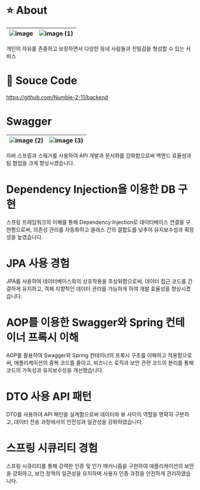 # :star: About
| ![image](https://github.com/user-attachments/assets/34379ace-4026-4200-842b-f0cad685a3aa) | ![image (1)](https://github.com/user-attachments/assets/04e67f15-473c-4bca-8519-fd805e5a4c85) |
|---|---|

개인의 자유를 존중하고 보장하면서 다양한 동네 사람들과 친밀감을 형성할 수 있는 서비스  

# :page_facing_up: Souce Code
https://github.com/Numble-2-11/backend  

# Swagger
|![image (2)](https://github.com/user-attachments/assets/1399e759-c20d-414a-9b4b-cea4f435fa26) |![image (3)](https://github.com/user-attachments/assets/3f4036c6-6cc2-4099-9838-7bc945176c58)|
|---|---|

자바 스프링과 스웨거를 사용하여 API 개발과 문서화를 강화함으로써 백엔드 효율성과 팀 협업을 크게 향상시켰습니다.  

# Dependency Injection을 이용한 DB 구현
스프링 프레임워크의 이해를 통해 Dependency Injection로 데이터베이스 연결을 구현함으로써, 의존성 관리를 자동화하고 클래스 간의 결합도를 낮추어 유지보수성과 확장성을 높였습니다.  

# JPA 사용 경험
JPA를 사용하여 데이터베이스와의 상호작용을 추상화함으로써, 데이터 접근 코드를 간결하게 유지하고, 객체 지향적인 데이터 관리를 가능하게 하여 개발 효율성을 향상시켰습니다.  

# AOP를 이용한 Swagger와 Spring 컨테이너 프록시 이해
AOP를 활용하여 Swagger와 Spring 컨테이너의 프록시 구조를 이해하고 적용함으로써, 애플리케이션의 중복 코드를 줄이고, 비즈니스 로직과 보안 관련 코드의 분리를 통해 코드의 가독성과 유지보수성을 개선했습니다.  

# DTO 사용 API 패턴
DTO를 사용하여 API 패턴을 설계함으로써 데이터와 뷰 사이의 역할을 명확히 구분하고, 데이터 전송 과정에서의 안전성과 일관성을 강화하였습니다.  

# 스프링 시큐리티 경험
스프링 시큐리티를 통해 강력한 인증 및 인가 메커니즘을 구현하여 애플리케이션의 보안을 강화하고, 보안 정책의 일관성을 유지하며 사용자 인증 과정을 안전하게 관리하였습니다.  
